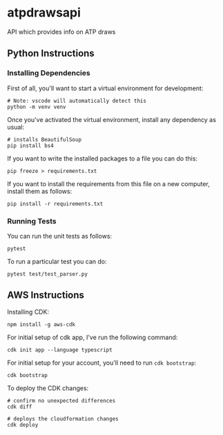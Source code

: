 # atpdrawsapi
API which provides info on ATP draws

## Python Instructions

### Installing Dependencies

First of all, you'll want to start a virtual environment for development:

```
# Note: vscode will automatically detect this
python -m venv venv
```

Once you've activated the virtual environment, install any dependency as usual:

```
# installs BeautifulSoup
pip install bs4
```

If you want to write the installed packages to a file you can do this:

```
pip freeze > requirements.txt
```

If you want to install the requirements from this file on a new computer, install them as follows:

```
pip install -r requirements.txt
```

### Running Tests

You can run the unit tests as follows:

```
pytest
```

To run a particular test you can do:

```
pytest test/test_parser.py
```

## AWS Instructions

Installing CDK:

```
npm install -g aws-cdk
```

For initial setup of cdk app, I've run the following command:

```
cdk init app --language typescript
```

For initial setup for your account, you'll need to run `cdk bootstrap`:

```
cdk bootstrap
```

To deploy the CDK changes:

```
# confirm no unexpected differences
cdk diff

# deploys the cloudformation changes
cdk deploy
```
